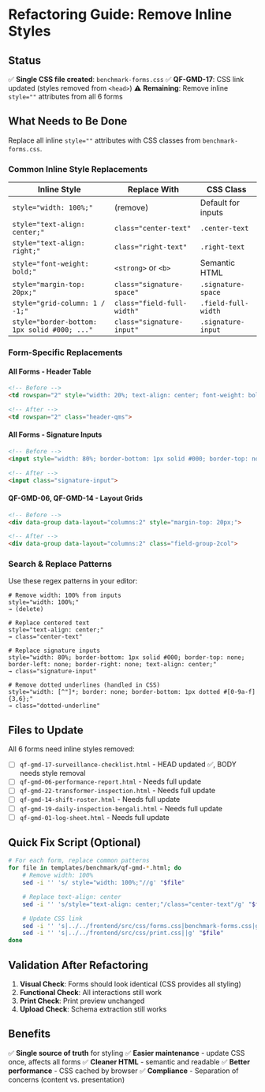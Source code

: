 # Refactoring Guide: Remove Inline Styles

## Status

✅ **Single CSS file created**: `benchmark-forms.css`
✅ **QF-GMD-17**: CSS link updated (styles removed from `<head>`)
⚠️ **Remaining**: Remove inline `style=""` attributes from all 6 forms

## What Needs to Be Done

Replace all inline `style=""` attributes with CSS classes from `benchmark-forms.css`.

### **Common Inline Style Replacements**

| Inline Style | Replace With | CSS Class |
|--------------|--------------|-----------|
| `style="width: 100%;"` | (remove) | Default for inputs |
| `style="text-align: center;"` | `class="center-text"` | `.center-text` |
| `style="text-align: right;"` | `class="right-text"` | `.right-text` |
| `style="font-weight: bold;"` | `<strong>` or `<b>` | Semantic HTML |
| `style="margin-top: 20px;"` | `class="signature-space"` | `.signature-space` |
| `style="grid-column: 1 / -1;"` | `class="field-full-width"` | `.field-full-width` |
| `style="border-bottom: 1px solid #000; ..."` | `class="signature-input"` | `.signature-input` |

### **Form-Specific Replacements**

#### **All Forms - Header Table**
```html
<!-- Before -->
<td rowspan="2" style="width: 20%; text-align: center; font-weight: bold;">

<!-- After -->
<td rowspan="2" class="header-qms">
```

#### **All Forms - Signature Inputs**
```html
<!-- Before -->
<input style="width: 80%; border-bottom: 1px solid #000; border-top: none; border-left: none; border-right: none; text-align: center;">

<!-- After -->
<input class="signature-input">
```

#### **QF-GMD-06, QF-GMD-14 - Layout Grids**
```html
<!-- Before -->
<div data-group data-layout="columns:2" style="margin-top: 20px;">

<!-- After -->
<div data-group data-layout="columns:2" class="field-group-2col">
```

### **Search & Replace Patterns**

Use these regex patterns in your editor:

```regex
# Remove width: 100% from inputs
style="width: 100%;"
→ (delete)

# Replace centered text
style="text-align: center;"
→ class="center-text"

# Replace signature inputs
style="width: 80%; border-bottom: 1px solid #000; border-top: none; border-left: none; border-right: none; text-align: center;"
→ class="signature-input"

# Remove dotted underlines (handled in CSS)
style="width: [^"]*; border: none; border-bottom: 1px dotted #[0-9a-f]{3,6};"
→ class="dotted-underline"
```

## Files to Update

All 6 forms need inline styles removed:

- [ ] `qf-gmd-17-surveillance-checklist.html` - HEAD updated ✅, BODY needs style removal
- [ ] `qf-gmd-06-performance-report.html` - Needs full update
- [ ] `qf-gmd-22-transformer-inspection.html` - Needs full update
- [ ] `qf-gmd-14-shift-roster.html` - Needs full update
- [ ] `qf-gmd-19-daily-inspection-bengali.html` - Needs full update
- [ ] `qf-gmd-01-log-sheet.html` - Needs full update

## Quick Fix Script (Optional)

```bash
# For each form, replace common patterns
for file in templates/benchmark/qf-gmd-*.html; do
    # Remove width: 100%
    sed -i '' 's/ style="width: 100%;"//g' "$file"

    # Replace text-align: center
    sed -i '' 's/style="text-align: center;"/class="center-text"/g' "$file"

    # Update CSS link
    sed -i '' 's|../../frontend/src/css/forms.css|benchmark-forms.css|g' "$file"
    sed -i '' 's|../../frontend/src/css/print.css||g' "$file"
done
```

## Validation After Refactoring

1. **Visual Check**: Forms should look identical (CSS provides all styling)
2. **Functional Check**: All interactions still work
3. **Print Check**: Print preview unchanged
4. **Upload Check**: Schema extraction still works

## Benefits

✅ **Single source of truth** for styling
✅ **Easier maintenance** - update CSS once, affects all forms
✅ **Cleaner HTML** - semantic and readable
✅ **Better performance** - CSS cached by browser
✅ **Compliance** - Separation of concerns (content vs. presentation)
